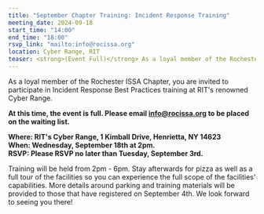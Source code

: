 ```yaml
---
title: "September Chapter Training: Incident Response Training"
meeting_date: 2024-09-18
start_time: "14:00"
end_time: "18:00"
rsvp_link: "mailto:info@rocissa.org"
location: Cyber Range, RIT
teaser: <strong>(Event Full)</strong> As a loyal member of the Rochester ISSA Chapter, you are invited to participate in Incident Response Best Practices training at RIT's renowned Cyber Range.
---
```

As a loyal member of the Rochester ISSA Chapter, you are invited to participate in Incident Response Best Practices training at RIT's renowned Cyber Range.

**At this time, the event is full.  Please email info@rocissa.org to be placed on the waiting list.**
  
**Where:  RIT's Cyber Range, 1 Kimball Drive, Henrietta, NY 14623<br>
When:  Wednesday, September 18th at 2pm.<br>
RSVP:  Please RSVP no later than Tuesday, September 3rd.**
 
Training will be held from 2pm - 6pm.   Stay afterwards for pizza as well as a full tour of the facilities so you can experience the full scope of the facilities' capabilities.  More details around parking and training materials will be provided to those that have registered on September 4th.  We look forward to seeing you there!
